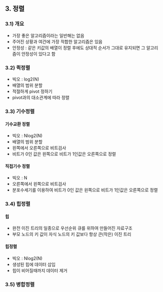 ## 3. 정렬
### 3.1) 개요
- 가장 좋은 알고리즘이라는 일반해는 없음
- 주어진 상황과 여건에 가장 적합한 알고리즘은 있음
- 안정성 : 같은 키값의 배열이 정렬 후에도 상대적 순서가 그대로 유지되면 그 알고리즘이 안정성이 있다고 함
### 3.2) 퀵정렬
- 빅오 : log2(N)
- 배열의 범위 분할
- 적절하게 pivot 정하기
- pivot과의 대소관계에 따라 정렬
### 3.3) 기수정렬
#### 기수교환 정렬
- 빅오 : Nlog2(N)
- 배열의 범위 분할
- 왼쪽에서 오른쪽으로 비트검사
- 비트가 0인 값은 왼쪽으로 비트가 1인값은 오른쪽으로 정렬
#### 직접기수 정렬
- 빅오 : N
- 오른쪽에서 왼쪽으로 비트검사
- 분포수세기를 이용하여 비트가 0인 값은 왼쪽으로 비트가 1인값은 오른쪽으로 정렬
### 3.4) 힙정렬
#### 힙
- 완전 이진 트리의 일종으로 우선순위 큐를 위하여 만들어진 자료구조
- 부모 노드의 키 값이 자식 노드의 키 값보다 항상 큰(작은) 이진 트리
#### 힙정렬
- 빅오 : Nlog2(N)
- 생성된 힙에 데이터 삽입
- 힙이 비어질때까지 데이터 제거
### 3.5) 병합정렬
